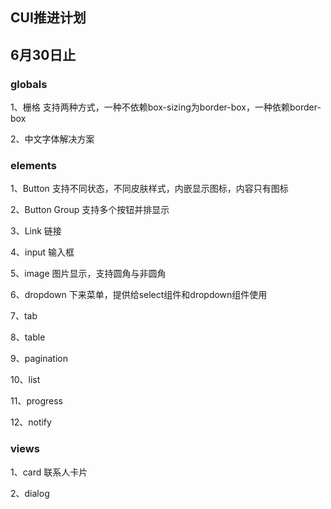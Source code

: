 ## CUI推进计划

## 6月30日止

### globals
1、栅格
支持两种方式，一种不依赖box-sizing为border-box，一种依赖border-box

2、中文字体解决方案

### elements
1、Button
	支持不同状态，不同皮肤样式，内嵌显示图标，内容只有图标

2、Button Group
	支持多个按钮并排显示

3、Link
	链接

4、input
	输入框

5、image
	图片显示，支持圆角与非圆角

6、dropdown
	下来菜单，提供给select组件和dropdown组件使用

7、tab
	
8、table

9、pagination

10、list

11、progress

12、notify

### views
1、card
	联系人卡片

2、dialog











